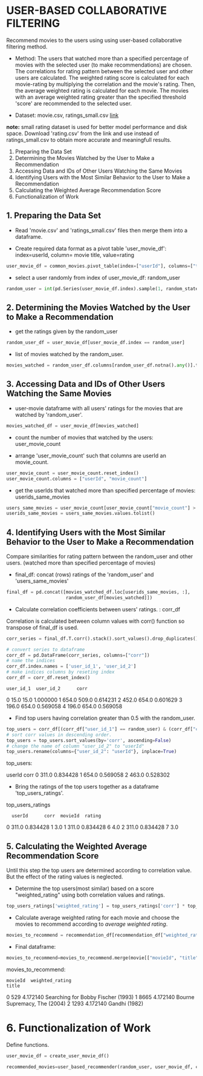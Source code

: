 # USER-BASED COLLABORATIVE FILTERING

Recommend movies to the users using using user-based collaborative filtering method.

- Method: The users that watched more than a specified percentage of movies with the selected user (to make recommendations) are chosen. The correlations for rating pattern between the selected user and other users are calculated. The weighted rating score is calculated for each movie-rating by multiplying the correlation and the movie's rating. Then, the average weighted rating is calculated for each movie. The movies with an average weighted rating greater than the specified threshold 'score' are recommended to the selected user.

- Dataset: movie.csv, ratings_small.csv   [link](https://grouplens.org/datasets/movielens/)

**note:** small rating dataset is used for better model performance and disk space. Download 'rating.csv' from the link and use instead of ratings_small.csv to obtain more accurate and meaningfull results.

1. Preparing the Data Set
2. Determining the Movies Watched by the User to Make a Recommendation
3. Accessing Data and IDs of Other Users Watching the Same Movies
4. Identifying Users with the Most Similar Behavior to the User to Make a Recommendation
5. Calculating the Weighted Average Recommendation Score
6. Functionalization of Work


## 1. Preparing the Data Set

- Read 'movie.csv' and 'ratings_small.csv' files then merge them into a dataframe.

- Create required data format as a pivot table 'user_movie_df': index=userId, column= movie title, value=rating

```python
user_movie_df = common_movies.pivot_table(index=["userId"], columns=["title"], values="rating")
``` 

- select a user randomly from index of user_movie_df: random_user

```python
random_user = int(pd.Series(user_movie_df.index).sample(1, random_state=45).values[0])
``` 

## 2. Determining the Movies Watched by the User to Make a Recommendation

- get the ratings given by the random_user

```python
random_user_df = user_movie_df[user_movie_df.index == random_user]
``` 

- list of movies watched by the random_user.

```python
movies_watched = random_user_df.columns[random_user_df.notna().any()].tolist()
``` 

## 3. Accessing Data and IDs of Other Users Watching the Same Movies

- user-movie dataframe with all users' ratings for the movies that are watched by 'random_user'.

```python
movies_watched_df = user_movie_df[movies_watched]
``` 

- count the number of movies that watched by the users: user_movie_count

- arrange 'user_movie_count' such that columns are userId an movie_count.

```python
user_movie_count = user_movie_count.reset_index()
user_movie_count.columns = ["userId", "movie_count"]
``` 

- get the userIds that watched more than specified percentage of movies: userids_same_movies

```python
users_same_movies = user_movie_count[user_movie_count["movie_count"] > int(len(movies_watched)*0.60)]["userId"]
userids_same_movies = users_same_movies.values.tolist()
``` 

## 4. Identifying Users with the Most Similar Behavior to the User to Make a Recommendation

Compare similarities for rating pattern between the random_user and other users. (watched more than specified percentage of movies)

- final_df: concat (rows) ratings of the 'random_user' and 'users_same_movies'

```python
final_df = pd.concat([movies_watched_df.loc[userids_same_movies, :],
                      random_user_df[movies_watched]])
``` 

- Calculate correlation coefficients between users' ratings. : corr_df

Correlation is calculated between column values with corr() function so transpose of final_df is used.

```python
corr_series = final_df.T.corr().stack().sort_values().drop_duplicates()

# convert series to dataframe
corr_df = pd.DataFrame(corr_series, columns=["corr"])
# name the indices
corr_df.index.names = ['user_id_1', 'user_id_2']
# make indices columns by reseting index
corr_df = corr_df.reset_index()
``` 

    user_id_1  user_id_2      corr
0        15.0       15.0  1.000000
1       654.0      509.0  0.614231
2       452.0      654.0  0.601629
3       196.0      654.0  0.569058
4       196.0      654.0  0.569058

- Find top users having correlation greater than 0.5 with the random_user.

```python
top_users = corr_df[(corr_df["user_id_1"] == random_user) & (corr_df["corr"] >= 0.50)][["user_id_2", "corr"]].reset_index(drop=True)
# sort corr values in descending order.
top_users = top_users.sort_values(by='corr', ascending=False)
# change the name of column "user_id_2" to "userId"
top_users.rename(columns={"user_id_2": "userId"}, inplace=True)
``` 

top_users:

   userId      corr
0   311.0  0.834428
1   654.0  0.569058
2   463.0  0.528302

- Bring the ratings of the top users together as a dataframe 'top_users_ratings'.

top_users_ratings

      userId      corr  movieId  rating
0      311.0  0.834428        1     3.0
1      311.0  0.834428        6     4.0
2      311.0  0.834428        7     3.0

## 5. Calculating the Weighted Average Recommendation Score

Until this step the top users are determined according to correlation value. But the effect of the rating values is neglected.

- Determine the top users(most similar) based on a score "weighted_rating" using both correlation values and ratings.

```python
top_users_ratings['weighted_rating'] = top_users_ratings['corr'] * top_users_ratings['rating']
``` 
- Calculate average weighted rating for each movie and choose the movies to recommend according to *average weighted rating*.

```python
movies_to_recommend = recommendation_df[recommendation_df["weighted_rating"] > 3.5].sort_values("weighted_rating", ascending=False)
``` 
- Final dataframe:

```python
movies_to_recommend=movies_to_recommend.merge(movie[["movieId", "title"]])
```
movies_to_recommend:

    movieId  weighted_rating                                              title
0       529         4.172140                 Searching for Bobby Fischer (1993)
1      8665         4.172140                       Bourne Supremacy, The (2004)
2      1293         4.172140                                      Gandhi (1982)

# 6. Functionalization of Work

Define functions.

```python
user_movie_df = create_user_movie_df()
```

```python
recommended_movies=user_based_recommender(random_user, user_movie_df, cor_th=0.60, score=3.5)
```